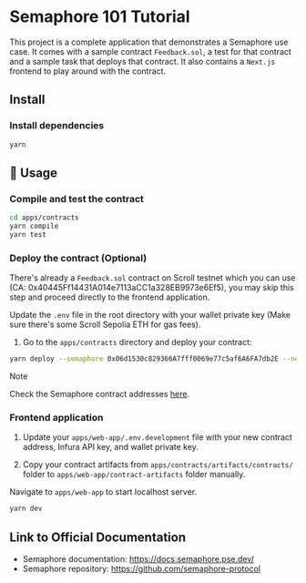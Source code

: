 # Semaphore 101 Tutorial

This project is a complete application that demonstrates a Semaphore use case. It comes with a sample contract `Feedback.sol`, a test for that contract and a sample task that deploys that contract. It also contains a `Next.js` frontend to play around with the contract.

## Install

### Install dependencies

```bash
yarn
```

## 📜 Usage

### Compile and test the contract

```bash
cd apps/contracts
yarn compile
yarn test
```

### Deploy the contract (Optional)

There's already a `Feedback.sol` contract on Scroll testnet which you can use (CA: 0x40445Ff14431A014e7113aCC1a328EB9973e6Ef5), you may skip this step and proceed directly to the frontend application.

Update the `.env` file in the root directory with your wallet private key (Make sure there's some Scroll Sepolia ETH for gas fees).

1. Go to the `apps/contracts` directory and deploy your contract:

```bash
yarn deploy --semaphore 0x06d1530c829366A7fff0069e77c5af6A6FA7db2E --network scrollSepolia
```

> [!NOTE]
> Check the Semaphore contract addresses [here](https://docs.semaphore.pse.dev/deployed-contracts).

### Frontend application

1. Update your `apps/web-app/.env.development` file with your new contract address, Infura API key, and wallet private key.

2. Copy your contract artifacts from `apps/contracts/artifacts/contracts/` folder to `apps/web-app/contract-artifacts` folder manually.

Navigate to `apps/web-app` to start localhost server.

```bash
yarn dev
```

## Link to Official Documentation

- Semaphore documentation: https://docs.semaphore.pse.dev/
- Semaphore repository: https://github.com/semaphore-protocol
